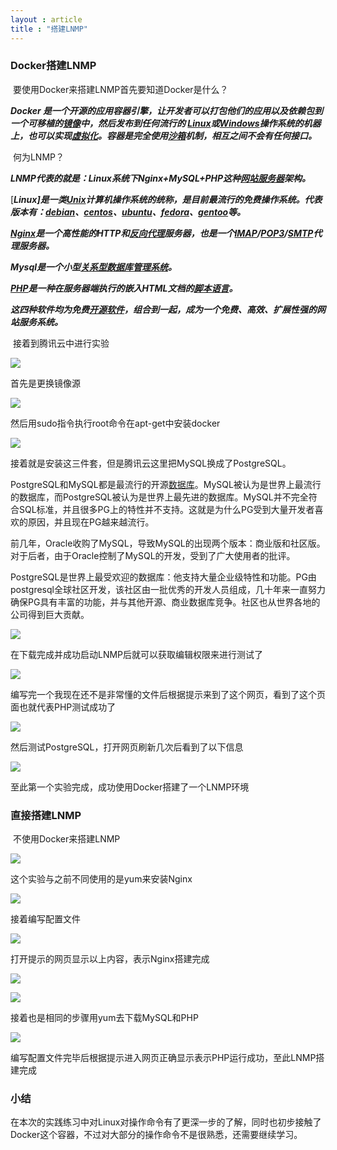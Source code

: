 ```yaml
---
layout : article
title : "搭建LNMP"
---
```


### Docker搭建LNMP

​	要使用Docker来搭建LNMP首先要知道Docker是什么？

***Docker 是一个开源的应用容器引擎，让开发者可以打包他们的应用以及依赖包到一个可移植的[镜像](https://baike.baidu.com/item/镜像/1574)中，然后发布到任何流行的 [Linux](https://baike.baidu.com/item/Linux)或[Windows](https://baike.baidu.com/item/Windows/165458)操作系统的机器上，也可以实现[虚拟化](https://baike.baidu.com/item/虚拟化/547949)。容器是完全使用[沙箱](https://baike.baidu.com/item/沙箱/393318)机制，相互之间不会有任何接口。***

​	何为LNMP？

***LNMP代表的就是：Linux系统下Nginx+MySQL+PHP这种[网站服务器](https://baike.baidu.com/item/网站服务器/8156379)架构。***

[***Linux]是一类[Unix](https://baike.baidu.com/item/Unix)计算机操作系统的统称，是目前最流行的免费操作系统。代表版本有：[debian](https://baike.baidu.com/item/debian)、[centos](https://baike.baidu.com/item/centos)、[ubuntu](https://baike.baidu.com/item/ubuntu)、[fedora](https://baike.baidu.com/item/fedora)、[gentoo](https://baike.baidu.com/item/gentoo)等。***

***[Nginx](https://baike.baidu.com/item/Nginx)是一个高性能的HTTP和[反向代理](https://baike.baidu.com/item/反向代理)服务器，也是一个[IMAP](https://baike.baidu.com/item/IMAP/350154)/[POP3](https://baike.baidu.com/item/POP3/175122)/[SMTP](https://baike.baidu.com/item/SMTP/175887)代理服务器。***

***Mysql是一个小型[关系型数据库管理系统](https://baike.baidu.com/item/关系型数据库管理系统)。***

***[PHP](https://baike.baidu.com/item/PHP)是一种在服务器端执行的嵌入HTML文档的[脚本语言](https://baike.baidu.com/item/脚本语言)。***

***这四种软件均为免费[开源软件](https://baike.baidu.com/item/开源软件)，组合到一起，成为一个免费、高效、扩展性强的网站服务系统。***

​	接着到腾讯云中进行实验

![](https://s3.bmp.ovh/imgs/2022/03/cf396618db88edb8.png)

首先是更换镜像源

![](https://s3.bmp.ovh/imgs/2022/03/80ebafd9b78e0749.png)

然后用sudo指令执行root命令在apt-get中安装docker

![](https://s3.bmp.ovh/imgs/2022/03/8af17f02c75270b3.png)

接着就是安装这三件套，但是腾讯云这里把MySQL换成了PostgreSQL。

PostgreSQL和MySQL都是最流行的开源[数据库](https://cloud.tencent.com/solution/database?from=10680)。MySQL被认为是世界上最流行的数据库，而PostgreSQL被认为是世界上最先进的数据库。MySQL并不完全符合SQL标准，并且很多PG上的特性并不支持。这就是为什么PG受到大量开发者喜欢的原因，并且现在PG越来越流行。

前几年，Oracle收购了MySQL，导致MySQL的出现两个版本：商业版和社区版。对于后者，由于Oracle控制了MySQL的开发，受到了广大使用者的批评。

PostgreSQL是世界上最受欢迎的数据库：他支持大量企业级特性和功能。PG由postgresql全球社区开发，该社区由一批优秀的开发人员组成，几十年来一直努力确保PG具有丰富的功能，并与其他开源、商业数据库竞争。社区也从世界各地的公司得到巨大贡献。

![](https://s3.bmp.ovh/imgs/2022/03/076cb58075943407.png)

在下载完成并成功启动LNMP后就可以获取编辑权限来进行测试了

![](https://s3.bmp.ovh/imgs/2022/03/7dff3bf1fff05988.png)

编写完一个我现在还不是非常懂的文件后根据提示来到了这个网页，看到了这个页面也就代表PHP测试成功了

![](https://s3.bmp.ovh/imgs/2022/03/0938e1b3c650be5c.png)

然后测试PostgreSQL，打开网页刷新几次后看到了以下信息

![](https://s3.bmp.ovh/imgs/2022/03/7b77f8e4624bb16c.png)

至此第一个实验完成，成功使用Docker搭建了一个LNMP环境

### 直接搭建LNMP

​	不使用Docker来搭建LNMP

![](https://s3.bmp.ovh/imgs/2022/03/b779ae57258c61ee.png)

这个实验与之前不同使用的是yum来安装Nginx

![](https://s3.bmp.ovh/imgs/2022/03/5b456616014b67ed.png)

接着编写配置文件

![](https://s3.bmp.ovh/imgs/2022/03/89469a7b5eb893f6.png)

打开提示的网页显示以上内容，表示Nginx搭建完成

![](https://s3.bmp.ovh/imgs/2022/03/129766faefb7e568.png)

![](https://s3.bmp.ovh/imgs/2022/03/2d1d01cbb681ca9e.png)

接着也是相同的步骤用yum去下载MySQL和PHP

![](https://s3.bmp.ovh/imgs/2022/03/0512acf04cd367ef.png)

编写配置文件完毕后根据提示进入网页正确显示表示PHP运行成功，至此LNMP搭建完成

### 小结

​	在本次的实践练习中对Linux对操作命令有了更深一步的了解，同时也初步接触了Docker这个容器，不过对大部分的操作命令不是很熟悉，还需要继续学习。
